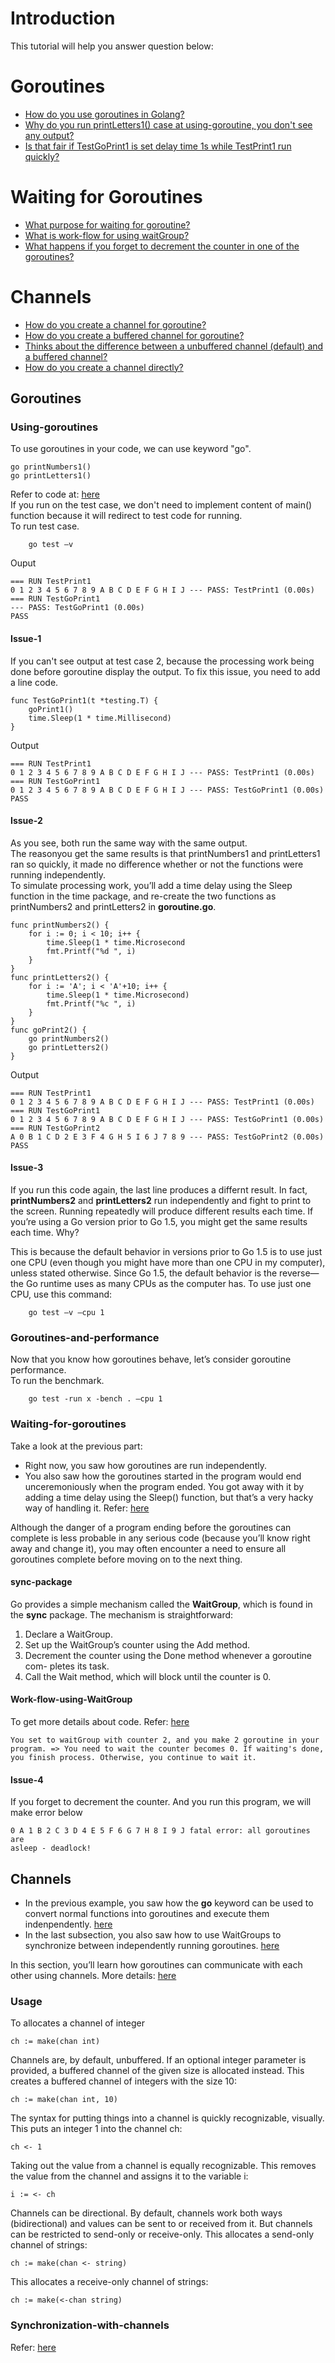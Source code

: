 # Introduction
This tutorial will help you answer question below:

# Goroutines
* [How do you use goroutines in Golang?](#Goroutines)
* [Why do you run printLetters1() case at using-goroutine, you don't see any output?](#Issue-1)
* [Is that fair if TestGoPrint1 is set delay time 1s while TestPrint1 run quickly?](#Issue-2)
# Waiting for Goroutines
* [What purpose for waiting for goroutine?](#Waiting-for-goroutines)
* [What is work-flow for using waitGroup?](#Work-flow-using-WaitGroup)
* [What happens if you forget to decrement the counter in one of the goroutines?](#Issue-4)
# Channels
* [How do you create a channel for goroutine?](#Usage)
* [How do you create a buffered channel for goroutine?](#Usage)
* [Thinks about the difference between a unbuffered channel (default) and a buffered channel?](#Usage)
* [How do you create a channel directly?](#Usage)
 

## Goroutines
### Using-goroutines
To use goroutines in your code, we can use keyword "go".
```
go printNumbers1()
go printLetters1()
```
Refer to code at: [here](https://github.com/huavanthong/MasterGolang/tree/feature/chapter9/01_GettingStarted/book-go-web-application/Chapter_9_Leveraging_Go_Concurrency/9.2.1_Demonstrating_goroutines)  
If you run on the test case, we don't need to implement content of main() function because it will redirect to test code for running.  
To run test case. 
```
    go test –v
```
Ouput
```
=== RUN TestPrint1
0 1 2 3 4 5 6 7 8 9 A B C D E F G H I J --- PASS: TestPrint1 (0.00s)
=== RUN TestGoPrint1
--- PASS: TestGoPrint1 (0.00s)
PASS
```
#### Issue-1
If you can't see output at test case 2, because the processing work being done before goroutine display the output. 
To fix this issue, you need to add a line code.
```
func TestGoPrint1(t *testing.T) {
    goPrint1()
    time.Sleep(1 * time.Millisecond)
}
```
Output
```
=== RUN TestPrint1
0 1 2 3 4 5 6 7 8 9 A B C D E F G H I J --- PASS: TestPrint1 (0.00s)
=== RUN TestGoPrint1
0 1 2 3 4 5 6 7 8 9 A B C D E F G H I J --- PASS: TestGoPrint1 (0.00s)
PASS
```
#### Issue-2
As you see, both run the same  way with the same output.  
The reasonyou get the same results is that printNumbers1 and printLetters1 ran so quickly, it made no difference whether or not the functions were running independently.  
To simulate processing work, you’ll add a time delay using the Sleep function in the time package, and re-create the two functions as printNumbers2 and printLetters2 in **goroutine.go**.
```
func printNumbers2() {
    for i := 0; i < 10; i++ {
        time.Sleep(1 * time.Microsecond
        fmt.Printf("%d ", i)
    }
}
func printLetters2() {
    for i := 'A'; i < 'A'+10; i++ {
        time.Sleep(1 * time.Microsecond)
        fmt.Printf("%c ", i)
    }
}
func goPrint2() {
    go printNumbers2()
    go printLetters2()
}
```
Output
```
=== RUN TestPrint1
0 1 2 3 4 5 6 7 8 9 A B C D E F G H I J --- PASS: TestPrint1 (0.00s)
=== RUN TestGoPrint1
0 1 2 3 4 5 6 7 8 9 A B C D E F G H I J --- PASS: TestGoPrint1 (0.00s)
=== RUN TestGoPrint2
A 0 B 1 C D 2 E 3 F 4 G H 5 I 6 J 7 8 9 --- PASS: TestGoPrint2 (0.00s)
PASS
```
#### Issue-3
If you run this code again, the last line produces a differnt result. In fact, **printNumbers2** and **printLetters2** run independently and fight to print to the screen. Running repeatedly will produce different results each time. If you’re using a Go version prior to Go 1.5, you might get the same results each time. Why?  

This is because the default behavior in versions prior to Go 1.5 is to use just one CPU (even though you might have more than one CPU in my computer), unless stated otherwise. Since Go 1.5, the default behavior is the reverse—the Go runtime uses as many CPUs as the computer has. To use just one CPU, use this command:
```
    go test –v –cpu 1
```

### Goroutines-and-performance
Now that you know how goroutines behave, let’s consider goroutine performance.  
To run the benchmark.
```
    go test -run x -bench . –cpu 1
```


### Waiting-for-goroutines
Take a look at the previous part:
* Right now, you saw how goroutines are run independently.
* You also saw how the goroutines started in the program would end unceremoniously when the program ended. You got away with it by adding a time delay using the Sleep() function,
but that’s a very hacky way of handling it. Refer: [here](#Issue-1)  

Although the danger of a program ending before the goroutines can complete is less probable in any serious code (because you’ll know right away and change it), you may often encounter a need to ensure all goroutines complete before moving on to the next thing.
#### sync-package
Go provides a simple mechanism called the **WaitGroup**, which is found in the **sync** package. The mechanism is straightforward:
1. Declare a WaitGroup.
2. Set up the WaitGroup’s counter using the Add method.
3. Decrement the counter using the Done method whenever a goroutine com-
pletes its task.
4. Call the Wait method, which will block until the counter is 0.
#### Work-flow-using-WaitGroup
To get more details about code. Refer: [here](https://github.com/huavanthong/MasterGolang/blob/feature/chapter9/01_GettingStarted/book-go-web-application/Chapter_9_Leveraging_Go_Concurrency/9.2.3_Waiting_for_goroutine/waiting.go)
```
You set to waitGroup with counter 2, and you make 2 goroutine in your program. => You need to wait the counter becomes 0. If waiting's done, you finish process. Otherwise, you continue to wait it.
```
#### Issue-4
If you forget to decrement the counter. And you run this program, we will make error below
```
0 A 1 B 2 C 3 D 4 E 5 F 6 G 7 H 8 I 9 J fatal error: all goroutines are
asleep - deadlock!
```
## Channels
* In the previous example, you saw how the **go** keyword can be used to convert normal functions into goroutines and execute them indenpendently. [here](#Using-goroutines)
* In the last subsection, you also saw how to use WaitGroups to synchronize between independently running goroutines. [here](#Waiting-for-goroutines)

In this section, you’ll learn how goroutines can communicate with each other using channels. More details: [here](https://www.meisternote.com/app/note/F23PWHgBDY5M/9-3-channels)
### Usage
To allocates a channel of integer
```
ch := make(chan int)
```
Channels are, by default, unbuffered.  If an optional integer parameter is provided, a buffered channel of the given size is allocated instead. This creates a buffered channel of integers with the size 10:
```
ch := make(chan int, 10)
```
The syntax for putting things into a channel is quickly recognizable, visually. This puts an integer 1 into the channel ch:
```
ch <- 1
```
Taking out the value from a channel is equally recognizable. This removes the value from the channel and assigns it to the variable i:
```
i := <- ch
```
Channels can be directional. By default, channels work both ways (bidirectional) and values can be sent to or received from it. But channels can be restricted to send-only or receive-only. This allocates a send-only channel of strings:
```
ch := make(chan <- string)
```
This allocates a receive-only channel of strings:
```
ch := make(<-chan string)
```
### Synchronization-with-channels
Refer: [here](https://github.com/huavanthong/MasterGolang/tree/feature/chapter9/01_GettingStarted/book-go-web-application/Chapter_9_Leveraging_Go_Concurrency/9.3.1_Synchronization_with_channels)

